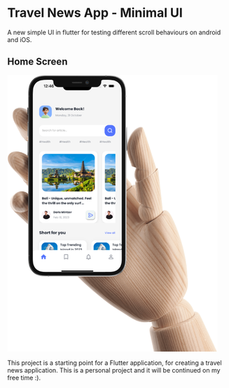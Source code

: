 # Travel News App - Minimal UI

A new simple UI in flutter for testing different scroll behaviours on android and iOS.

## Home Screen
<img src="mockup.png" alt="Logo" width="480">
<br />

   



This project is a starting point for a Flutter application, for creating a travel news application. 
This is a personal project and it will be continued on my free time :).
